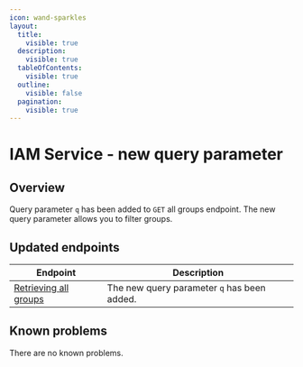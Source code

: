 ```yaml
---
icon: wand-sparkles
layout:
  title:
    visible: true
  description:
    visible: true
  tableOfContents:
    visible: true
  outline:
    visible: false
  pagination:
    visible: true
---
```

# IAM Service - new query parameter

## Overview

Query parameter `q` has been added to `GET` all groups endpoint. The new query parameter allows you to filter groups.

## Updated endpoints

| Endpoint                                                                           | Description                                  |
| ---------------------------------------------------------------------------------  | -------------------------------------------  |
| [Retrieving all groups](https://developer.emporix.io/documentation-portal/api-references/api-guides-and-references/api-references/users-and-permissions/iam/api-reference/groups)   | The new query parameter `q` has been added.  |

## Known problems

There are no known problems.